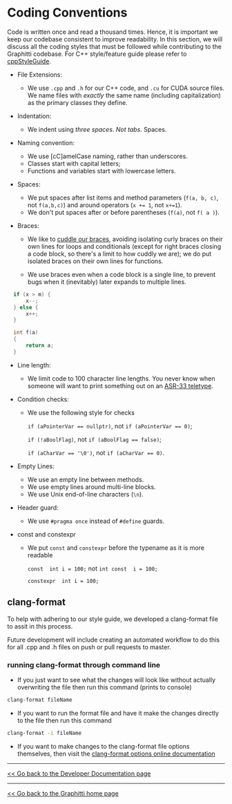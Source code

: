 # Coding Conventions

Code is written once and read a thousand times. Hence, it is important we keep our codebase consistent to improve readability. In this section, we will discuss all the coding styles that must be followed while contributing to the Graphitti codebase. For C++ style/feature guide please refer to [cppStyleGuide](cppStyleGuide.md).

  * File Extensions:
    - We use `.cpp` and `.h` for our C++ code, and `.cu` for CUDA source files. We name files with *exactly* the same name (including capitalization) as the primary classes they define.
  
  * Indentation:
    - We indent using *three spaces*. *Not tabs*. Spaces.
  
  * Naming convention:
    - We use [cC]amelCase naming, rather than underscores. 
    - Classes start with capital letters; 
    - Functions and variables start with lowercase letters.
  
  * Spaces:
    - We put spaces after list items and method parameters (`f(a, b, c)`, not `f(a,b,c)`) and around operators (`x += 1`, not `x+=1`). 
    - We don't put spaces after or before parentheses (`f(a)`, not `f( a )`).
  
  * Braces:
    - We like to [cuddle our braces](http://blog.gskinner.com/archives/2008/11/curly_braces_to.html), avoiding isolating curly braces on their own lines for loops and conditionals (except for right braces closing a code block, so there's a limit to how cuddly we are); we do put isolated braces on their own lines for functions. 

    - We use braces even when a code block is a single line, to prevent bugs when it (inevitably) later expands to multiple lines.
    
  ```c++
    if (x > m) {
        x--;
    } else {
        x++;
    }
  ```   
  

  ```c++
    int f(a)
    {
        return a;
    }
  ``` 
  
  * Line length:
    - We limit code to 100 character line lengths. You never know when someone will want to print something out on an [ASR-33 teletype](https://en.wikipedia.org/wiki/Teletype_Model_33).

  * Condition checks:
    - We use the following style for checks 
  
        `if (aPointerVar == nullptr)`, not `if (aPointerVar == 0)`; 

        `if (!aBoolFlag)`, not `if (aBoolFlag == false)`; 

        `if (aCharVar == '\0')`, not `if (aCharVar == 0)`.

  * Empty Lines:
    - We use an empty line between methods.
    - We use empty lines around multi-line blocks.
    - We use Unix end-of-line characters (`\n`).
    
  * Header guard:
    - We use `#pragma once` instead of `#define` guards.

  * const and constexpr
    - We put `const` and `constexpr` before the typename as it is more readable

        `const  int i = 100;` not  `int const  i = 100;`
        
        `constexpr  int i = 100;` 


## clang-format

To help with adhering to our style guide, we developed a clang-format file to assit in this process.

Future development will include creating an automated workflow to do this for all .cpp and .h files on push or pull requests to master.

### running clang-format through command line

* If you just want to see what the changes will look like without actually overwriting the file then run this command (prints to console)

```sh
clang-format fileName
```

* If you want to run the format file and have it make the changes directly to the file then run this command

```sh
clang-format -i fileName
```

* If you want to make changes to the clang-format file options themselves, then visit the [clang-format options online documentation](https://clang.llvm.org/docs/ClangFormatStyleOptions.html)


---------
[<< Go back to the Developer Documentation page](index.md)

---------
[<< Go back to the Graphitti home page](../index.md)